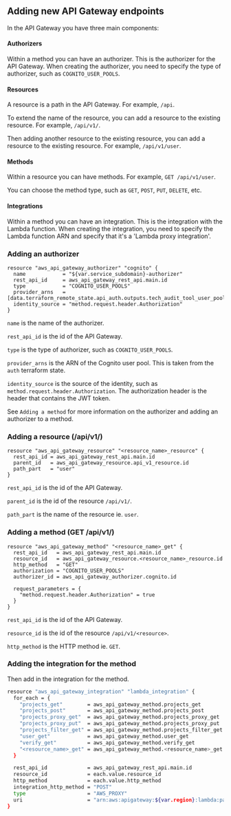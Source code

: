## Adding new API Gateway endpoints

In the API Gateway you have three main components:

#### Authorizers

Within a method you can have an authorizer. This is the authorizer for the API Gateway. When creating the authorizer, you need to specify the type of authorizer, such as `COGNITO_USER_POOLS`.

#### Resources

A resource is a path in the API Gateway. For example, `/api`.

To extend the name of the resource, you can add a resource to the existing resource. For example, `/api/v1/`.

Then adding another resource to the existing resource, you can add a resource to the existing resource. For example, `/api/v1/user`.

#### Methods

Within a resource you can have methods. For example, `GET /api/v1/user`. 

You can choose the method type, such as `GET`, `POST`, `PUT`, `DELETE`, etc.

#### Integrations

Within a method you can have an integration. This is the integration with the Lambda function. When creating the integration, you need to specify the Lambda function ARN and specify that it's a 'Lambda proxy integration'.



### Adding an authorizer

```
resource "aws_api_gateway_authorizer" "cognito" {
  name            = "${var.service_subdomain}-authorizer"
  rest_api_id     = aws_api_gateway_rest_api.main.id
  type            = "COGNITO_USER_POOLS"
  provider_arns   = [data.terraform_remote_state.api_auth.outputs.tech_audit_tool_user_pool_arn]
  identity_source = "method.request.header.Authorization"
}
```

`name` is the name of the authorizer.

`rest_api_id` is the id of the API Gateway.

`type` is the type of authorizer, such as `COGNITO_USER_POOLS`.

`provider_arns` is the ARN of the Cognito user pool. This is taken from the `auth` terraform state.

`identity_source` is the source of the identity, such as `method.request.header.Authorization`. The authorization header is the header that contains the JWT token.

See `Adding a method` for more information on the authorizer and adding an authorizer to a method.


### Adding a resource (/api/v1/<resource>)

```
resource "aws_api_gateway_resource" "<resource_name>_resource" {
  rest_api_id = aws_api_gateway_rest_api.main.id
  parent_id   = aws_api_gateway_resource.api_v1_resource.id
  path_part   = "user"
}
```

`rest_api_id` is the id of the API Gateway.

`parent_id` is the id of the resource `/api/v1/`.

`path_part` is the name of the resource ie. `user`.


### Adding a method (GET /api/v1/<resource>)

```
resource "aws_api_gateway_method" "<resource_name>_get" {
  rest_api_id   = aws_api_gateway_rest_api.main.id
  resource_id   = aws_api_gateway_resource.<resource_name>_resource.id
  http_method   = "GET"
  authorization = "COGNITO_USER_POOLS"
  authorizer_id = aws_api_gateway_authorizer.cognito.id

  request_parameters = {
    "method.request.header.Authorization" = true
  }
}
```

`rest_api_id` is the id of the API Gateway.

`resource_id` is the id of the resource `/api/v1/<resource>`.

`http_method` is the HTTP method ie. `GET`.


### Adding the integration for the method
Then add in the integration for the method.

```bash
resource "aws_api_gateway_integration" "lambda_integration" {
  for_each = {
    "projects_get"        = aws_api_gateway_method.projects_get
    "projects_post"       = aws_api_gateway_method.projects_post
    "projects_proxy_get"  = aws_api_gateway_method.projects_proxy_get
    "projects_proxy_put"  = aws_api_gateway_method.projects_proxy_put
    "projects_filter_get" = aws_api_gateway_method.projects_filter_get
    "user_get"            = aws_api_gateway_method.user_get
    "verify_get"          = aws_api_gateway_method.verify_get
    "<resource_name>_get" = aws_api_gateway_method.<resource_name>_get
  }

  rest_api_id             = aws_api_gateway_rest_api.main.id
  resource_id             = each.value.resource_id
  http_method             = each.value.http_method
  integration_http_method = "POST"
  type                    = "AWS_PROXY"
  uri                     = "arn:aws:apigateway:${var.region}:lambda:path/2015-03-31/functions/${data.terraform_remote_state.api_lambda.outputs.lambda_function_arn}/invocations"
}
```
